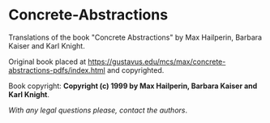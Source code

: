 # Concrete-Abstractions
Translations of the book "Concrete Abstractions" by Max Hailperin, Barbara Kaiser and Karl Knight.

Original book placed at https://gustavus.edu/mcs/max/concrete-abstractions-pdfs/index.html
and copyrighted.

Book copyright:
**Copyright (c) 1999 by Max Hailperin, Barbara Kaiser and Karl Knight**.

*With any legal questions please, contact the authors*. 
